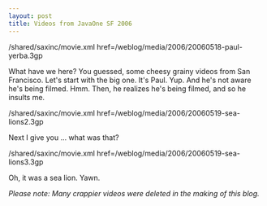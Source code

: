 ```yaml
---
layout: post
title: Videos from JavaOne SF 2006
---
```

<div><sax:include xmlns:sax="http://simonwoodside.com/simon-axkit"><sax:url>/shared/saxinc/movie.xml </sax:url><sax:query>href=/weblog/media/2006/20060518-paul-yerba.3gp </sax:query></sax:include></div><p>What have we here? You guessed, some cheesy grainy videos from San Francisco. Let's start with the big one. It's Paul. Yup. And he's not aware he's being filmed. Hmm. Then, he realizes he's being filmed, and so he insults me. </p><div><sax:include xmlns:sax="http://simonwoodside.com/simon-axkit"><sax:url>/shared/saxinc/movie.xml </sax:url><sax:query>href=/weblog/media/2006/20060519-sea-lions2.3gp </sax:query></sax:include></div><p>Next I give you ... what was that? </p><div><sax:include xmlns:sax="http://simonwoodside.com/simon-axkit"><sax:url>/shared/saxinc/movie.xml </sax:url><sax:query>href=/weblog/media/2006/20060519-sea-lions3.3gp </sax:query></sax:include></div><p>Oh, it was a sea lion. Yawn. </p><p><i>Please note: Many crappier videos were deleted in the making of this blog. </i></p>
